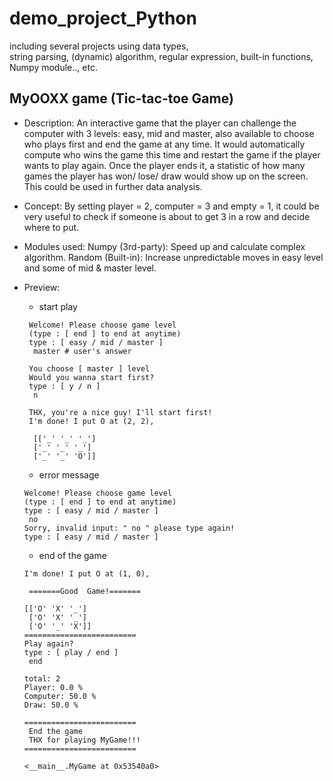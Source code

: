 # demo_project_Python
including several projects using data types,  
string parsing, (dynamic) algorithm,  regular expression, built-in functions, Numpy module.., etc.

  ## MyOOXX game (Tic-tac-toe Game)
  * Description:
    An interactive game that the player can challenge the computer with 3 levels: easy, mid and master,
    also available to choose who plays first and end the game at any time.
    It would automatically compute who wins the game this time and restart the game if the player wants to play again.
    Once the player ends it, a statistic of how many games the player has won/ lose/ draw would show up on the screen. 
    This could be used in further data analysis.
  * Concept:
    By setting player = 2, computer = 3 and empty = 1, it could be very useful to check if someone is about to get 3 in a row
    and decide where to put.
  * Modules used:
    Numpy (3rd-party):  Speed up and calculate complex algorithm.
    Random (Built-in):  Increase unpredictable moves in easy level and some of mid & master level.
  * Preview:
      * start play
     ```
      Welcome! Please choose game level
      (type : [ end ] to end at anytime)
      type : [ easy / mid / master ]
       master # user's answer

      You choose [ master ] level
      Would you wanna start first?
      type : [ y / n ]
       n

      THX, you're a nice guy! I'll start first!
      I'm done! I put O at (2, 2),

       [['_' '_' '_']
       ['_' '_' '_']
       ['_' '_' 'O']]
    ```
    
    * error message
    ```
    Welcome! Please choose game level
    (type : [ end ] to end at anytime)
    type : [ easy / mid / master ]
     no
    Sorry, invalid input: " no " please type again!
    type : [ easy / mid / master ]
    ```
    
    * end of the game
    ```
    I'm done! I put O at (1, 0),

     =======Good  Game!=======

    [['O' 'X' '_']
     ['O' 'X' '_']
     ['O' '_' 'X']]
    =========================
    Play again?
    type : [ play / end ]
     end

    total: 2
    Player: 0.0 %
    Computer: 50.0 %
    Draw: 50.0 %

    =========================
     End the game
     THX for playing MyGame!!!
    =========================

    <__main__.MyGame at 0x53540a0>
    ```
